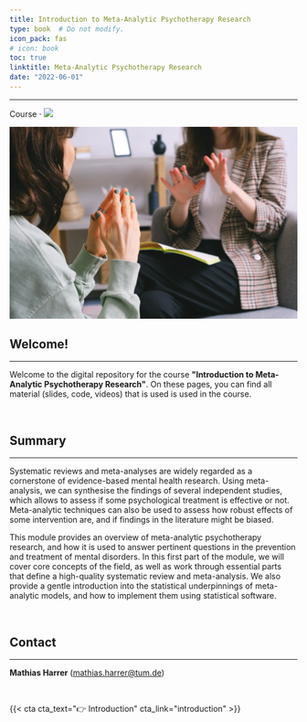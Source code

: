 ```yaml
---
title: Introduction to Meta-Analytic Psychotherapy Research
type: book  # Do not modify.
icon_pack: fas
# icon: book
toc: true
linktitle: Meta-Analytic Psychotherapy Research
date: "2022-06-01"
---
```


---

Course · <a href="https://doi.org/10.17605/osf.io/uz4ge" target="_blank"><img src="https://img.shields.io/badge/DOI-10.17605%2Fosf.io%2Fuz4ge-blue" style="margin: 0 !important; display: inline !important;"></a>

![](img/bg.webp)

## Welcome!

---

Welcome to the digital repository for the course **"Introduction to Meta-Analytic Psychotherapy Research"**. On these pages, you can find all material (slides, code, videos) that is used is used in the course.

<br>

## Summary

---

Systematic reviews and meta-analyses are widely regarded as a cornerstone of evidence-based mental health research. Using meta-analysis, we can synthesise the findings of several independent studies, which allows to assess if some psychological treatment is effective or not. Meta-analytic techniques can also be used to assess how robust effects of some intervention are, and if findings in the literature might be biased.

This module provides an overview of meta-analytic psychotherapy research, and how it is used to answer pertinent questions in the prevention and treatment of mental disorders. In this first part of the module, we will cover core concepts of the field, as well as work through essential parts that define a high-quality systematic review and meta-analysis. We also provide a gentle introduction into the statistical underpinnings of meta-analytic models, and how to implement them using statistical software.


<br>

## Contact

---

**Mathias Harrer** (mathias.harrer@tum.de)


<br>

{{< cta cta_text="👉 Introduction" cta_link="introduction" >}}


